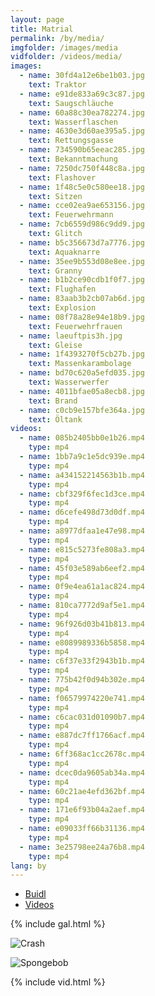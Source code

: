 ```yaml
---
layout: page
title: Matrial
permalink: /by/media/
imgfolder: /images/media
vidfolder: /videos/media/
images:
  - name: 30fd4a12e6be1b03.jpg
    text: Traktor
  - name: e91de833a69c3c87.jpg
    text: Saugschläuche
  - name: 60a88c30ea782274.jpg
    text: Wasserflaschen
  - name: 4630e3d60ae395a5.jpg
    text: Rettungsgasse
  - name: 734590b65eeac285.jpg
    text: Bekanntmachung
  - name: 7250dc750f448c8a.jpg
    text: Flashover
  - name: 1f48c5e0c580ee18.jpg
    text: Sitzen
  - name: cce02ea9ae653156.jpg
    text: Feuerwehrmann
  - name: 7cb6559d986c9dd9.jpg
    text: Glitch
  - name: b5c356673d7a7776.jpg
    text: Aquaknarre
  - name: 35ee9b553d08e8ee.jpg
    text: Granny
  - name: b1b2ce90cdb1f0f7.jpg
    text: Flughafen
  - name: 83aab3b2cb07ab6d.jpg
    text: Explosion
  - name: 08f78a28e94e18b9.jpg
    text: Feuerwehrfrauen
  - name: laeuftpis3h.jpg
    text: Gleise
  - name: 1f4393270f5cb27b.jpg
    text: Massenkarambolage
  - name: bd70c620a5efd035.jpg
    text: Wasserwerfer
  - name: 4011bfae05a8ecb8.jpg
    text: Brand
  - name: c0cb9e157bfe364a.jpg
    text: Öltank
videos:
  - name: 085b2405bb0e1b26.mp4
    type: mp4
  - name: 1bb7a9c1e5dc939e.mp4
    type: mp4
  - name: a434152214563b1b.mp4
    type: mp4
  - name: cbf329f6fec1d3ce.mp4
    type: mp4
  - name: d6cefe498d73d0df.mp4
    type: mp4
  - name: a8977dfaa1e47e98.mp4
    type: mp4
  - name: e815c5273fe808a3.mp4
    type: mp4
  - name: 45f03e589ab6eef2.mp4
    type: mp4
  - name: 0f9e4ea61a1ac824.mp4
    type: mp4
  - name: 810ca7772d9af5e1.mp4
    type: mp4
  - name: 96f926d03b41b813.mp4
    type: mp4
  - name: e8089989336b5858.mp4
    type: mp4
  - name: c6f37e33f2943b1b.mp4
    type: mp4
  - name: 775b42f0d94b302e.mp4
    type: mp4
  - name: f06579974220e741.mp4
    type: mp4
  - name: c6cac031d01090b7.mp4
    type: mp4
  - name: e887dc7ff1766acf.mp4
    type: mp4
  - name: 6ff368ac1cc2678c.mp4
    type: mp4
  - name: dcec0da9605ab34a.mp4
    type: mp4
  - name: 60c21ae4efd362bf.mp4
    type: mp4
  - name: 171e6f93b04a2aef.mp4
    type: mp4
  - name: e09033ff66b31136.mp4
    type: mp4
  - name: 3e25798ee24a76b8.mp4
    type: mp4
lang: by
---
```


<ul class="nav nav-tabs">
  <li class="active"><a data-toggle="tab" href="#bilder">Buidl</a></li>
  <li><a data-toggle="tab" href="#videos">Videos</a></li>
</ul>

<div class="tab-content">
  <div id="bilder" class="tab-pane fade in active" markdown="1">
{% include gal.html %}

![Crash](/images/media/efacc3a1c117821d.gif)

![Spongebob](/images/media/a148feb684f37282.gif)
  </div>
  <div id="videos" class="tab-pane fade">
{% include vid.html %}
  </div>
</div>
